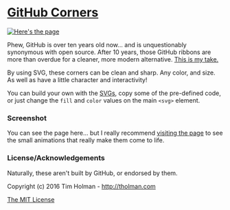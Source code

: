 <h1><a href="https://franckdun.github.io/github-corners/"> GitHub Corners </a></h1>

[![Here's the page](https://i.imgur.com/703iLiS.png)](https://franckdun.github.io/github-corners/)

Phew, GitHub is over ten years old now... and is unquestionably synonymous with open source. After 10 years, those GitHub ribbons are more than overdue for a cleaner, more modern alternative. [This is my take.](http://tholman.com/github-corners)

By using SVG, these corners can be clean and sharp. Any color, and size. As well as have a little character and interactivity!

You can build your own with the [SVGs](https://github.com/tholman/github-corners/tree/master/svg), copy some of the pre-defined code, or just change the `fill` and `color` values on the main `<svg>` element.

### Screenshot

You can see the page here... but I really recommend [visiting the page](http://tholman.com/github-corners) to see the small animations that really make them come to life.

### License/Acknowledgements

Naturally, these aren't built by GitHub, or endorsed by them.

Copyright (c) 2016 Tim Holman - http://tholman.com

[The MIT License](https://github.com/tholman/github-corners/blob/master/license.md)
